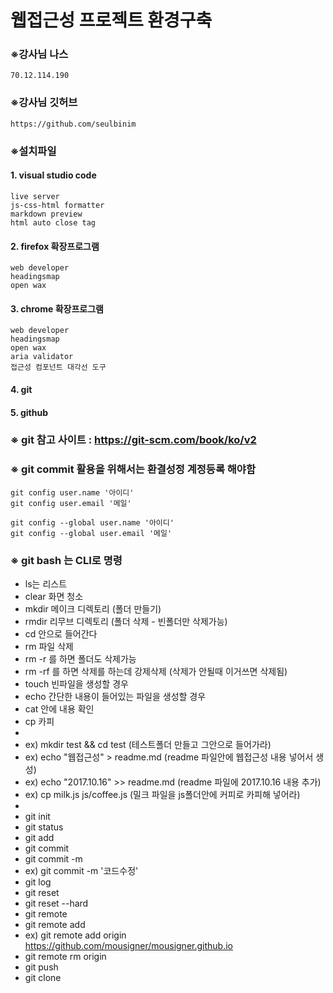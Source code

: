 # 웹접근성 프로젝트 환경구축

### ※강사님 나스
```
70.12.114.190
```

### ※강사님 깃허브
```
https://github.com/seulbinim
```

### ※설치파일

#### 1. visual studio code
```
live server
js-css-html formatter
markdown preview 
html auto close tag
```

#### 2. firefox 확장프로그램
```
web developer
headingsmap
open wax
```
#### 3. chrome 확장프로그램
```
web developer
headingsmap
open wax
aria validator
접근성 컴포넌트 대각선 도구
```
#### 4. git
#### 5. github

### ※ git 참고 사이트 : https://git-scm.com/book/ko/v2

### ※ git commit 활용을 위해서는 환결성정 계정등록 해야함
```
git config user.name '아이디'
git config user.email '메일'

git config --global user.name '아이디'
git config --global user.email '메일'
```

### ※ git bash 는 CLI로 명령

  - ls는 리스트
  - clear 화면 청소
  - mkdir 메이크 디렉토리 (폴더 만들기)
  - rmdir 리무브 디렉토리 (폴더 삭제 - 빈폴더만 삭제가능)
  - cd 안으로 들어간다
  - rm 파일 삭제
  - rm -r 를 하면 폴더도 삭제가능
  - rm -rf 를 하면 삭제를 하는데 강제삭제 (삭제가 안될때 이거쓰면 삭제됨)
  - touch 빈파일을 생성할 경우
  - echo 간단한 내용이 들어있는 파일을 생성할 경우
  - cat 안에 내용 확인
  - cp 카피
  -
  - ex) mkdir test && cd test (테스트폴더 만들고 그안으로 들어가라)
  - ex) echo "웹접근성" > readme.md (readme 파일안에 웹접근성 내용 넣어서 생성)
  - ex) echo "2017.10.16" >> readme.md (readme 파일에 2017.10.16 내용 추가)
  - ex) cp milk.js js/coffee.js (밀크 파일을 js폴더안에 커피로 카피해 넣어라)
  -
  - git init
  - git status
  - git add
  - git commit
  - git commit -m
  - ex) git commit -m '코드수정'
  - git log
  - git reset
  - git reset --hard
  - git remote
  - git remote add
  - ex) git remote add origin https://github.com/mousigner/mousigner.github.io
  - git remote rm origin
  - git push
  - git clone